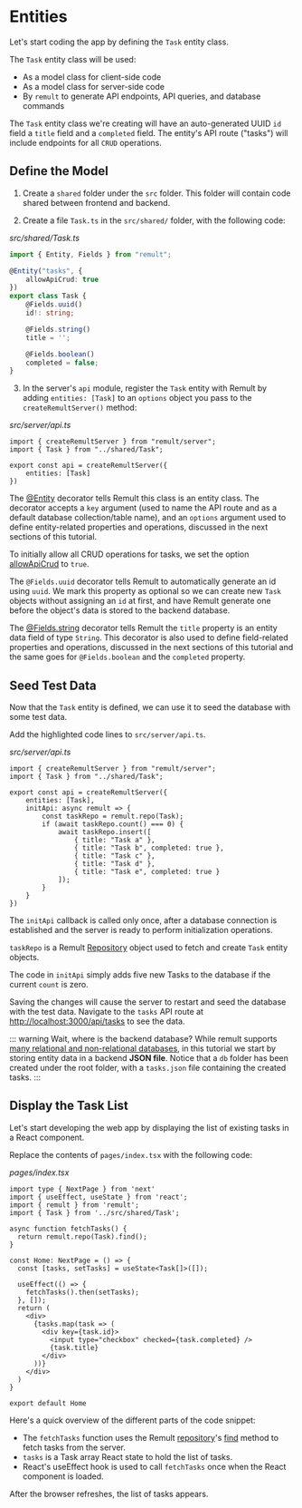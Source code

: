 # Entities 

Let's start coding the app by defining the `Task` entity class.

The `Task` entity class will be used:
* As a model class for client-side code
* As a model class for server-side code
* By `remult` to generate API endpoints, API queries, and database commands

The `Task` entity class we're creating will have an auto-generated UUID `id` field a `title` field and a `completed` field. The entity's API route ("tasks") will include endpoints for all `CRUD` operations.

## Define the Model

1. Create a `shared` folder under the `src` folder. This folder will contain code shared between frontend and backend.

2. Create a file `Task.ts` in the `src/shared/` folder, with the following code:

*src/shared/Task.ts*
```ts
import { Entity, Fields } from "remult";

@Entity("tasks", {
    allowApiCrud: true
})
export class Task {
    @Fields.uuid()
    id!: string;

    @Fields.string()
    title = '';

    @Fields.boolean()
    completed = false;
}
```

3. In the server's `api` module, register the `Task` entity with Remult by adding `entities: [Task]` to an `options` object you pass to the `createRemultServer()` method:

*src/server/api.ts*
```ts{2,5}
import { createRemultServer } from "remult/server";
import { Task } from "../shared/Task";

export const api = createRemultServer({
    entities: [Task]
})
```

The [@Entity](../../docs/ref_entity.md) decorator tells Remult this class is an entity class. The decorator accepts a `key` argument (used to name the API route and as a default database collection/table name), and an `options` argument used to define entity-related properties and operations, discussed in the next sections of this tutorial. 

To initially allow all CRUD operations for tasks, we set the option [allowApiCrud](../../docs/ref_entity.md#allowapicrud) to `true`.

The `@Fields.uuid` decorator tells Remult to automatically generate an id using `uuid`. We mark this property as optional so we can create new `Task` objects without assigning an `id` at first, and have Remult generate one before the object's data is stored to the backend database.

The [@Fields.string](../../docs/ref_field.md) decorator tells Remult the `title` property is an entity data field of type `String`. This decorator is also used to define field-related properties and operations, discussed in the next sections of this tutorial and the same goes for `@Fields.boolean` and the `completed` property.

## Seed Test Data

Now that the `Task` entity is defined, we can use it to seed the database with some test data.

Add the highlighted code lines to `src/server/api.ts`.

*src/server/api.ts*
```ts{6-17}
import { createRemultServer } from "remult/server";
import { Task } from "../shared/Task";

export const api = createRemultServer({
    entities: [Task],
    initApi: async remult => {
        const taskRepo = remult.repo(Task);
        if (await taskRepo.count() === 0) {
            await taskRepo.insert([
                { title: "Task a" },
                { title: "Task b", completed: true },
                { title: "Task c" },
                { title: "Task d" },
                { title: "Task e", completed: true }
            ]);
        }
    }
})
```

The `initApi` callback is called only once, after a database connection is established and the server is ready to perform initialization operations.

`taskRepo` is a Remult [Repository](../../docs/ref_repository.md) object used to fetch and create `Task` entity objects.

The code in `initApi` simply adds five new Tasks to the database if the current `count` is zero.

Saving the changes will cause the server to restart and seed the database with the test data. Navigate to the `tasks` API route at <http://localhost:3000/api/tasks> to see the data.

::: warning Wait, where is the backend database?
While remult supports [many relational and non-relational databases](https://remult.dev/docs/databases.html), in this tutorial we start by storing entity data in a backend **JSON file**. Notice that a `db` folder has been created under the root folder, with a `tasks.json` file containing the created tasks.
:::


## Display the Task List
Let's start developing the web app by displaying the list of existing tasks in a React component.

Replace the contents of `pages/index.tsx` with the following code:

*pages/index.tsx*
```tsx
import type { NextPage } from 'next'
import { useEffect, useState } from 'react';
import { remult } from 'remult';
import { Task } from '../src/shared/Task';

async function fetchTasks() {
  return remult.repo(Task).find();
}

const Home: NextPage = () => {
  const [tasks, setTasks] = useState<Task[]>([]);

  useEffect(() => {
    fetchTasks().then(setTasks);
  }, []);
  return (
    <div>
      {tasks.map(task => (
        <div key={task.id}>
          <input type="checkbox" checked={task.completed} />
          {task.title}
        </div>
      ))}
    </div>
  )
}

export default Home
```

Here's a quick overview of the different parts of the code snippet:

* The `fetchTasks` function uses the Remult [repository](../../docs/ref_repository.md)'s [find](../../docs/ref_repository.md#find) method to fetch tasks from the server.
* `tasks` is a Task array React state to hold the list of tasks.
* React's useEffect hook is used to call `fetchTasks` once when the React component is loaded.

After the browser refreshes, the list of tasks appears.